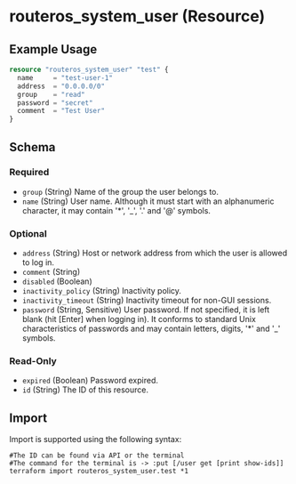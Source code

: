 # routeros_system_user (Resource)


## Example Usage
```terraform
resource "routeros_system_user" "test" {
  name     = "test-user-1"
  address  = "0.0.0.0/0"
  group    = "read"
  password = "secret"
  comment  = "Test User"
}
```

<!-- schema generated by tfplugindocs -->
## Schema

### Required

- `group` (String) Name of the group the user belongs to.
- `name` (String) User name. Although it must start with an alphanumeric character, it may contain '*', '_', '.' and '@' symbols.

### Optional

- `address` (String) Host or network address from which the user is allowed to log in.
- `comment` (String)
- `disabled` (Boolean)
- `inactivity_policy` (String) Inactivity policy.
- `inactivity_timeout` (String) Inactivity timeout for non-GUI sessions.
- `password` (String, Sensitive) User  password. If not specified, it is left blank (hit [Enter] when logging  in). It conforms to standard Unix characteristics of passwords and may  contain letters, digits, '*' and '_' symbols.

### Read-Only

- `expired` (Boolean) Password expired.
- `id` (String) The ID of this resource.

## Import
Import is supported using the following syntax:
```shell
#The ID can be found via API or the terminal
#The command for the terminal is -> :put [/user get [print show-ids]]
terraform import routeros_system_user.test *1
```
